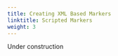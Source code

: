 ```yaml
---
title: Creating XML Based Markers
linktitle: Scripted Markers
weight: 3
---
```


Under construction
